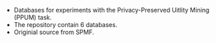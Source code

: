 - Databases for experiments with the Privacy-Preserved Uitlity Mining (PPUM) task. 
- The repository contain 6 databases.
- Originial source from SPMF.
